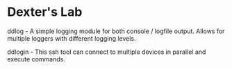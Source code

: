 # Dexter's Lab


ddlog - A simple logging module for both console / logfile output. Allows for multiple loggers with different logging levels.

ddlogin - This ssh tool can connect to multiple devices in parallel and execute commands.
